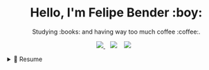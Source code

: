 <h1 align='center'>
  Hello, I'm Felipe Bender :boy:
</h1>

<p align='center'>
  Studying :books: and having way too much coffee :coffee:.
</p>
<p align='center'>  
  <a href="https://www.linkedin.com/in/benderfelipe/">
    <img src="https://img.shields.io/badge/linkedin-%230077B5.svg?&style=for-the-badge&logo=linkedin&logoColor=white" />
  </a>&nbsp;&nbsp;
    <a>
    <img src="https://img.shields.io/badge/PHP-777BB4?style=for-the-badge&logo=php&logoColor=white" />
  </a>&nbsp;&nbsp;
      <a>
    <img src="https://img.shields.io/badge/Python-FFD43B?style=for-the-badge&logo=python&logoColor=darkgreen" />
  </a>&nbsp;&nbsp;
  
 </p>

<details>
  <summary>📃 Resume</summary>


## Education

- 📖 **System Analysis and Development**\
📆 2020 - 2023\
📍 **UNIPAR - Universidade Paranaesne** - Toledo/PR, Brazil

## Experience
  
  - 👨‍💻 **PHP Developer**\
📆 Soon - Moment\
📍 **Surpise!!** - Toledo/PR, Brazil

- 👨‍💻 **Supot Manager / IT / Network Engineer JR**\
📆 2020 - 2021\
📍 **Oesteline** - Toledo/PR, Brazil

- 👨‍💻 **Cellphone Technician**\
📆 2020- 2021\
📍 **Junkercell** - Toledo/PR, Brazil


- 👨‍💻 **IT / Administrative**\
📆 2014 - 2016\
📍 **Prefeitura de Toledo** - Toledo/PR, Brazil

